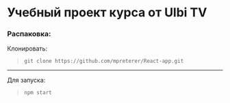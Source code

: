 # Учебный проект курса от Ulbi TV

### Распаковка:
Клонировать:
>```git clone https://github.com/mpreterer/React-app.git```
---

Для запуска:
>```npm start```
